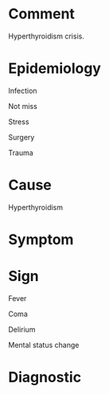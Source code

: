 # Comment

Hyperthyroidism crisis.

# Epidemiology

Infection

Not miss

Stress

Surgery

Trauma

# Cause

Hyperthyroidism

# Symptom

# Sign

Fever

Coma

Delirium

Mental status change

# Diagnostic
